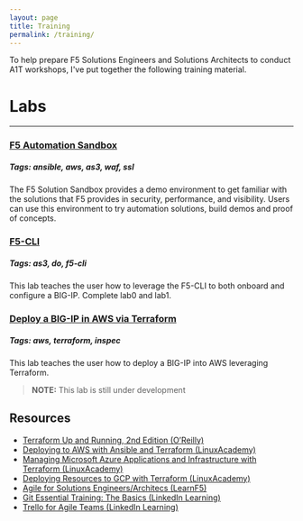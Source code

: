 ```yaml
---
layout: page
title: Training
permalink: /training/
---
```


To help prepare F5 Solutions Engineers and Solutions Architects to conduct A1T workshops, I've put together the following training material.

# Labs
---

### [F5 Automation Sandbox](https://clouddocs.f5.com/training/automation-sandbox/)
##### Tags: ansible, aws, as3, waf, ssl
The F5 Solution Sandbox provides a demo environment to get familiar with the solutions that F5 provides in security, performance, and visibility. Users can use this environment to try automation solutions, build demos and proof of concepts.

### [F5-CLI](https://f5solutionsengineering.github.io/UDF-DevOps-Base/labs/)
##### Tags: as3, do, f5-cli
This lab teaches the user how to leverage the F5-CLI to both onboard and configure a BIG-IP.  Complete lab0 and lab1.

### [Deploy a BIG-IP in AWS via Terraform](#)
##### Tags: aws, terraform, inspec
This lab teaches the user how to deploy a BIG-IP into AWS leveraging Terraform.
> **NOTE:** This lab is still under development

Resources
---

- [Terraform Up and Running, 2nd Edition (O’Reilly)](https://learning.oreilly.com/library/view/terraform-up/9781492046899/)
- [Deploying to AWS with Ansible and Terraform (LinuxAcademy)](https://linuxacademy.com/cp/modules/view/id/187)
- [Managing Microsoft Azure Applications and Infrastructure with Terraform (LinuxAcademy)](https://linuxacademy.com/cp/modules/view/id/432)
- [Deploying Resources to GCP with Terraform (LinuxAcademy)](https://linuxacademy.com/cp/modules/view/id/402)
- [Agile for Solutions Engineers/Architecs (LearnF5)](https://f5u.csod.com/samldefault.aspx?ouid=2&ReturnURL=%252fDeepLink%252fProcessRedirect.aspx%253fmodule%253dphnxdriver%2526routename%253dAdmin%252fPlayerPageRedirectHandler%2526Route%253d%25252flms-learner-playlist%25252fPlaylistDetails%2526Parameters%253dplaylistId%2525253dd24d37c7-e6c2-46b7-bce8-48b6301c1366)
- [Git Essential Training: The Basics (LinkedIn Learning)](https://www.linkedin.com/learning/git-essential-training-the-basics?u=2284609)
- [Trello for Agile Teams (LinkedIn Learning)](https://www.linkedin.com/learning/trello-for-agile-teams?u=2284609)